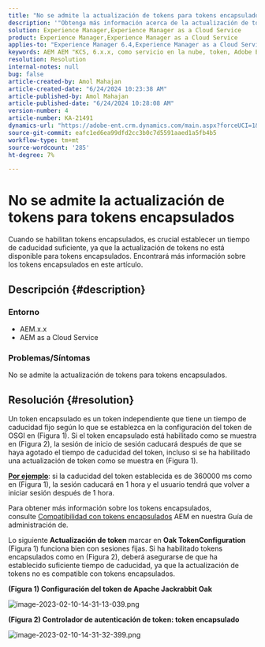 ```yaml
---
title: "No se admite la actualización de tokens para tokens encapsulados"
description: '"Obtenga más información acerca de la actualización de tokens para tokens encapsulados en el as a Cloud Service de Adobe Experience Manager AEM ()".'
solution: Experience Manager,Experience Manager as a Cloud Service
product: Experience Manager,Experience Manager as a Cloud Service
applies-to: "Experience Manager 6.4,Experience Manager as a Cloud Service,Experience Manager 6.5"
keywords: AEM AEM "KCS, 6.x.x, como servicio en la nube, token, Adobe Experience Manager, preguntas frecuentes, tokens encapsulados, 6.4, 6.5, Experience Manager as a Cloud Service"
resolution: Resolution
internal-notes: null
bug: false
article-created-by: Amol Mahajan
article-created-date: "6/24/2024 10:23:38 AM"
article-published-by: Amol Mahajan
article-published-date: "6/24/2024 10:28:08 AM"
version-number: 4
article-number: KA-21491
dynamics-url: "https://adobe-ent.crm.dynamics.com/main.aspx?forceUCI=1&pagetype=entityrecord&etn=knowledgearticle&id=3960eacc-1332-ef11-840a-6045bd02de5c"
source-git-commit: eafc1ed6ea99dfd2cc3b0c7d5591aaed1a5fb4b5
workflow-type: tm+mt
source-wordcount: '285'
ht-degree: 7%

---
```


# No se admite la actualización de tokens para tokens encapsulados


Cuando se habilitan tokens encapsulados, es crucial establecer un tiempo de caducidad suficiente, ya que la actualización de tokens no está disponible para tokens encapsulados. Encontrará más información sobre los tokens encapsulados en este artículo.

## Descripción {#description}


### <b>Entorno</b>

- AEM.x.x
- AEM as a Cloud Service




### <b>Problemas/Síntomas</b>

No se admite la actualización de tokens para tokens encapsulados.




## Resolución {#resolution}


Un token encapsulado es un token independiente que tiene un tiempo de caducidad fijo según lo que se establezca en la configuración del token de OSGI en (Figura 1).
Si el token encapsulado está habilitado como se muestra en (Figura 2), la sesión de inicio de sesión caducará después de que se haya agotado el tiempo de caducidad del token, incluso si se ha habilitado una actualización de token como se muestra en (Figura 1).

<u><b>Por ejemplo</b></u>: si la caducidad del token establecida es de 360000 ms como en (Figura 1), la sesión caducará en 1 hora y el usuario tendrá que volver a iniciar sesión después de 1 hora.

Para obtener más información sobre los tokens encapsulados, consulte [Compatibilidad con tokens encapsulados](https://experienceleague.adobe.com/docs/experience-manager-64/administering/security/encapsulated-token.html) AEM en nuestra Guía de administración de.

Lo siguiente <b>Actualización de token</b> marcar en <b>Oak TokenConfiguration</b> (Figura 1) funciona bien con sesiones fijas.
Si ha habilitado tokens encapsulados como en (Figura 2), deberá asegurarse de que ha establecido suficiente tiempo de caducidad, ya que la actualización de tokens no es compatible con tokens encapsulados.



<b>(Figura 1) Configuración del token de Apache Jackrabbit Oak</b>

![image-2023-02-10-14-31-13-039.png](https://jira.corp.adobe.com/secure/attachment/9633655/image-2023-02-10-14-31-13-039.png)

<b>(Figura 2) Controlador de autenticación de token: token encapsulado</b>



![image-2023-02-10-14-31-32-399.png](https://jira.corp.adobe.com/secure/attachment/9633654/image-2023-02-10-14-31-32-399.png)


